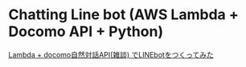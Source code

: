 # Chatting Line bot (AWS Lambda + Docomo API + Python)

[Lambda + docomo自然対話API(雑談) でLINEbotをつくってみた](https://qiita.com/marushosummers/items/ec1ccb4ca1df493724c6)
